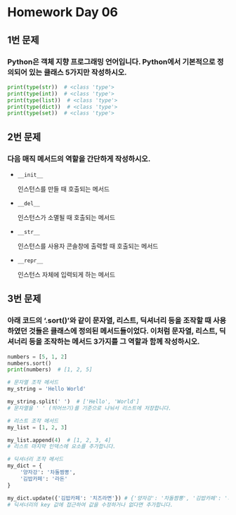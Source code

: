 # Homework Day 06

## 1번 문제

### Python은 객체 지향 프로그래밍 언어입니다. Python에서 기본적으로 정의되어 있는 클래스 5가지만 작성하시오.
```python
print(type(str))  # <class 'type'>
print(type(int))  # <class 'type'>
print(type(list))  # <class 'type'>
print(type(dict))  # <class 'type'>
print(type(set))  # <class 'type'>
```



## 2번 문제

### 다음 매직 메서드의 역할을 간단하게 작성하시오.

- `__init__`

  인스턴스를 만들 때 호출되는 메서드

- `__del__`

  인스턴스가 소멸될 때 호출되는 메서드

- `__str__`

  인스턴스를 사용자 콘솔창에 출력할 때 호출되는 메서드

- `__repr__`

  인스턴스 자체에 입력되게 하는 메서드

## 3번 문제

### 아래 코드의 ‘.sort()’와 같이 문자열, 리스트, 딕셔너리 등을 조작할 때 사용하였던 것들은 클래스에 정의된 메서드들이었다. 이처럼 문자열, 리스트, 딕셔너리 등을 조작하는 메서드 3가지를 그 역할과 함께 작성하시오.
```python
numbers = [5, 1, 2]
numbers.sort()
print(numbers)  # [1, 2, 5]
```

```python
# 문자열 조작 메서드
my_string = 'Hello World'

my_string.split(' ')  # ['Hello', 'World']
# 문자열을 ' ' (띄어쓰기)를 기준으로 나눠서 리스트에 저장합니다.
```

```python
# 리스트 조작 메서드
my_list = [1, 2, 3]

my_list.append(4)  # [1, 2, 3, 4]
# 리스트 마지막 인덱스에 요소를 추가합니다.
```

```python
# 딕셔너리 조작 메서드
my_dict = {
    '양자강': '차돌짬뽕',
    '김밥카페': '라돈'
}

my_dict.update({'김밥카페': '치즈라면'}) # {'양자강': '차돌짬뽕', '김밥카페': '치즈김밥'}
# 딕셔너리의 key 값에 접근하여 값을 수정하거나 없다면 추가합니다.
```

